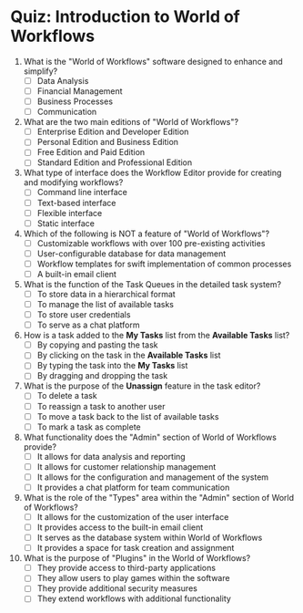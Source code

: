 # Quiz: Introduction to World of Workflows

1. What is the "World of Workflows" software designed to enhance and simplify?
   - [ ] Data Analysis
   - [ ] Financial Management
   - [ ] Business Processes
   - [ ] Communication

2. What are the two main editions of "World of Workflows"?
   - [ ] Enterprise Edition and Developer Edition
   - [ ] Personal Edition and Business Edition
   - [ ] Free Edition and Paid Edition
   - [ ] Standard Edition and Professional Edition

3. What type of interface does the Workflow Editor provide for creating and modifying workflows?
   - [ ] Command line interface
   - [ ] Text-based interface
   - [ ] Flexible interface
   - [ ] Static interface

4. Which of the following is NOT a feature of "World of Workflows"?
   - [ ] Customizable workflows with over 100 pre-existing activities
   - [ ] User-configurable database for data management
   - [ ] Workflow templates for swift implementation of common processes
   - [ ] A built-in email client

5. What is the function of the Task Queues in the detailed task system?
   - [ ] To store data in a hierarchical format
   - [ ] To manage the list of available tasks
   - [ ] To store user credentials
   - [ ] To serve as a chat platform

6. How is a task added to the **My Tasks** list from the **Available Tasks** list?
   - [ ] By copying and pasting the task
   - [ ] By clicking on the task in the **Available Tasks** list
   - [ ] By typing the task into the **My Tasks** list
   - [ ] By dragging and dropping the task

7. What is the purpose of the **Unassign** feature in the task editor?
   - [ ] To delete a task
   - [ ] To reassign a task to another user
   - [ ] To move a task back to the list of available tasks
   - [ ] To mark a task as complete

8. What functionality does the "Admin" section of World of Workflows provide?
   - [ ] It allows for data analysis and reporting
   - [ ] It allows for customer relationship management
   - [ ] It allows for the configuration and management of the system
   - [ ] It provides a chat platform for team communication

9. What is the role of the "Types" area within the "Admin" section of World of Workflows?
   - [ ] It allows for the customization of the user interface
   - [ ] It provides access to the built-in email client
   - [ ] It serves as the database system within World of Workflows
   - [ ] It provides a space for task creation and assignment

10. What is the purpose of "Plugins" in the World of Workflows?
    - [ ] They provide access to third-party applications
    - [ ] They allow users to play games within the software
    - [ ] They provide additional security measures
    - [ ] They extend workflows with additional functionality
